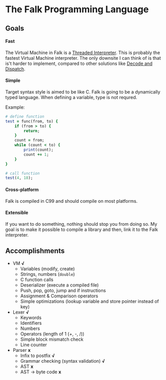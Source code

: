 # The Falk Programming Language


## Goals

#### Fast
The Virtual Machine in Falk is a [Threaded Interpreter](https://en.wikipedia.org/wiki/Threaded_code).
This is probably the fastest Virtual Machine interpreter. The only downsite I can think of is that is't harder to implement, compared to other solutions like [Decode and Dispatch](http://stackoverflow.com/questions/3848343/decode-and-dispatch-interpretation-vs-threaded-interpretation).

#### Simple
Target syntax style is aimed to be like C.
Falk is going to be a dynamically typed language. When defining a variable, type is not requred.

Example:
``` ruby
# define function
test = func(from, to) {
    if (from > to) {
        return;
    }
    count = from;
    while (count < to) {
        print(count);
        count += 1;
    }
}

# call function
test(4, 18);

```

#### Cross-platform
Falk is compiled in C99 and should compile on most platforms.

#### Extensible
If you want to do something, nothing should stop you from doing so. My goal is to make it possible to compile a library and then, link it to the Falk interpreter.



## Accomplishments

* VM **√**
   * Variables (modify, create)
   * Strings, numbers (``` double ```)
   * C function calls
   * Deserializer (execute a compiled file)
   * Push, pop, goto, jump and if instructions
   * Assignment & Comparison operators
   * Simple optimizations (lookup variable and store pointer instead of key)
* Lexer **√**
   * Keywords
   * Identifiers
   * Numbers
   * Operators (length of 1 (+, -, /))
   * Simple block mismatch check
   * Line counter
* Parser **x**
   * Infix to postfix **√**
   * Grammar checking (syntax validation) **√**
   * AST **x**
   * AST -> byte code **x**
